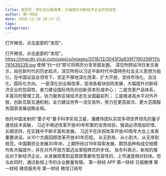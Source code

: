 ```yaml
---
title: 深交所：深化创业板改革，大幅提升对新经济企业的包容性
author: 第一财经
date: 2018-12-18 20:37:21
tags: 
categories: 
---
```

打开微信，点击底部的“发现”，
<!-- more -->
打开微信，点击底部的“发现”，
https://imgcdn.yicai.com/uppics/images/2018/12/3043f3a939f7190256f111c781439239.jpg
使用“扫一扫”即可将网页分享至朋友圈。
深交所网站18日发文表示，站在新时代的历史起点，深交所将以习近平新时代中国特色社会主义思想为指引，在中国证监会领导下，坚定不移地深化改革、扩大开放，坚持市场化、法治化、国际化方向。
一是深化创业板改革，促进各板块协同发展，大幅提升对新经济企业的包容性，奋力建设国际领先的创新资本形成中心；
二是完善产品体系，丰富风险管理工具，协力服务区域经济走在全国最前列；
三是推进高水平对外开放，创新互联互通机制，全力建设世界一流交易所，努力在更高层次、更大范围服务国家发展战略全局。
 
 
依托中国发射的“墨子号”量子科学实验卫星，潘建伟团队实现多项世界领先的量子通信技术突破，
习近平阐述改革开放40年积累的宝贵经验，强调必须倍加珍惜、长期坚持，在实践中不断丰富和发展。
习近平在庆祝改革开放40周年大会上发表重要讲话，从10个方面回顾改革开放40年历程。
从无到有、从小到大、从无序到规范，中国期货业发展30年中，上期所经过19年探索发展，期货品种和成交规模均有大幅提升，并在对外开放方面迈出里程碑式的步伐。
张冬科表示，新规的推出对于新经济企业，从发展政策到监管政策都有包容性的，上市速度相对较快。但与此同时，通过新规上市的企业数量有限。
第一财经
APP
第一财经
日报微博
第一财经
微信服务号
第一财经
微信订阅号
